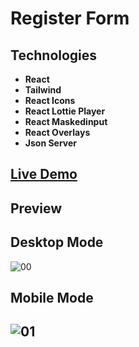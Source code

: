 # Register Form

## Technologies

- **React**
- **Tailwind**
- **React Icons**
- **React Lottie Player**
- **React Maskedinput**
- **React Overlays**
- **Json Server**

## [Live Demo](https://registerform-build.netlify.app/)

## Preview
## Desktop Mode
![00](https://user-images.githubusercontent.com/100797809/212467361-2cffac64-c1cb-454f-8092-9de2a2c70bdd.png)
## Mobile Mode
![01](https://user-images.githubusercontent.com/100797809/212467402-6406b13e-2ca2-4153-9d29-5744f6c8d9ea.jpg)
---
